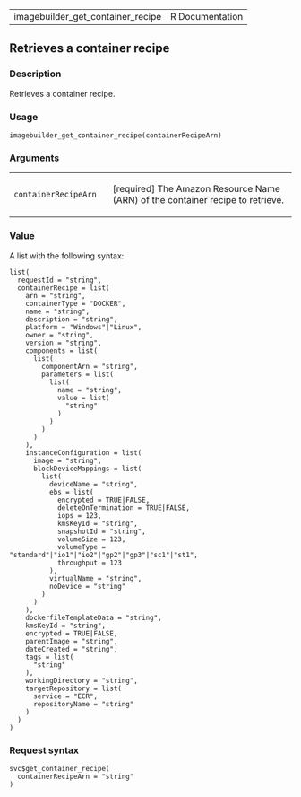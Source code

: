 <table style="width: 100%;">
<tbody>
<tr class="odd">
<td>imagebuilder_get_container_recipe</td>
<td style="text-align: right;">R Documentation</td>
</tr>
</tbody>
</table>

## Retrieves a container recipe

### Description

Retrieves a container recipe.

### Usage

    imagebuilder_get_container_recipe(containerRecipeArn)

### Arguments

<table>
<colgroup>
<col style="width: 35%" />
<col style="width: 65%" />
</colgroup>
<tbody>
<tr class="odd">
<td><code
id="imagebuilder_get_container_recipe_:_containerRecipeArn">containerRecipeArn</code></td>
<td><p>[required] The Amazon Resource Name (ARN) of the container recipe
to retrieve.</p></td>
</tr>
</tbody>
</table>

### Value

A list with the following syntax:

    list(
      requestId = "string",
      containerRecipe = list(
        arn = "string",
        containerType = "DOCKER",
        name = "string",
        description = "string",
        platform = "Windows"|"Linux",
        owner = "string",
        version = "string",
        components = list(
          list(
            componentArn = "string",
            parameters = list(
              list(
                name = "string",
                value = list(
                  "string"
                )
              )
            )
          )
        ),
        instanceConfiguration = list(
          image = "string",
          blockDeviceMappings = list(
            list(
              deviceName = "string",
              ebs = list(
                encrypted = TRUE|FALSE,
                deleteOnTermination = TRUE|FALSE,
                iops = 123,
                kmsKeyId = "string",
                snapshotId = "string",
                volumeSize = 123,
                volumeType = "standard"|"io1"|"io2"|"gp2"|"gp3"|"sc1"|"st1",
                throughput = 123
              ),
              virtualName = "string",
              noDevice = "string"
            )
          )
        ),
        dockerfileTemplateData = "string",
        kmsKeyId = "string",
        encrypted = TRUE|FALSE,
        parentImage = "string",
        dateCreated = "string",
        tags = list(
          "string"
        ),
        workingDirectory = "string",
        targetRepository = list(
          service = "ECR",
          repositoryName = "string"
        )
      )
    )

### Request syntax

    svc$get_container_recipe(
      containerRecipeArn = "string"
    )
